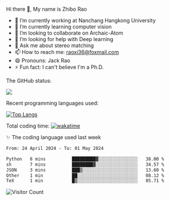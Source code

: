 Hi there 👋, My name is Zhibo Rao
- 🔭 I’m currently working at Nanchang Hangkong University
- 🌱 I’m currently learning computer vision
- 👯 I’m looking to collaborate on Archaic-Atom
- 🤔 I’m looking for help with Deep learning
- 💬 Ask me about stereo matching
- 📫 How to reach me: raoxi36@foxmail.com
- 😄 Pronouns: Jack Rao
- ⚡ Fun fact: I can't believe I'm a Ph.D.

The GitHub status:

![](https://github-readme-stats.vercel.app/api?username=ZhiboRao)

Recent programming languages used:

[![Top Langs](https://github-readme-stats.vercel.app/api/top-langs/?username=ZhiboRao&layout=compact)](https://github.com/anuraghazra/github-readme-stats)

Total coding time: [![wakatime](https://wakatime.com/badge/user/51ec5ec7-4742-4243-9eea-732ade32c0b7.svg)](https://wakatime.com/@51ec5ec7-4742-4243-9eea-732ade32c0b7)

✨ The coding language used last week 
<!--START_SECTION:waka-->

```txt
From: 24 April 2024 - To: 01 May 2024

Python   8 mins          █████████▓░░░░░░░░░░░░░░░   38.00 %
sh       7 mins          ████████▓░░░░░░░░░░░░░░░░   34.57 %
JSON     3 mins          ███▒░░░░░░░░░░░░░░░░░░░░░   13.60 %
Other    1 min           ██░░░░░░░░░░░░░░░░░░░░░░░   08.12 %
TeX      1 min           █▒░░░░░░░░░░░░░░░░░░░░░░░   05.71 %
```

<!--END_SECTION:waka-->

![Visitor Count](https://profile-counter.glitch.me/Raohaocheng/count.svg)
